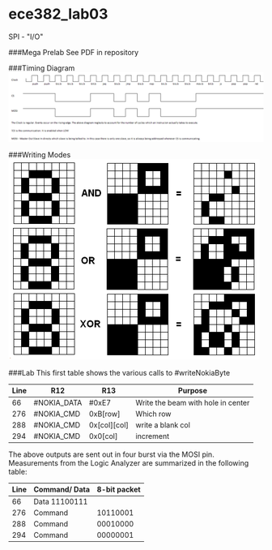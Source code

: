 ece382_lab03
============

SPI - "I/O"

###Mega Prelab
See PDF in repository

###Timing Diagram
![alt text](https://raw.githubusercontent.com/byarbrough/ece382_lab03/master/timingDiagram.PNG "Timing Diagram")

###Writing Modes
![alt text](https://raw.githubusercontent.com/byarbrough/ece382_lab03/master/pixelColor.PNG "Writing Modes")

###Lab
This first table shows the various calls to #writeNokiaByte

Line	| R12	| R13 |	Purpose 
|--------|-------------|--------|---------
66 |	#NOKIA_DATA	| #0xE7	| Write the beam with hole in center
276 |	#NOKIA_CMD	| 0xB[row]	| Which row
288 |	#NOKIA_CMD	| 0x[col][col]	| write a blank col
294 |	#NOKIA_CMD	| 0x0[col]	| increment

The above outputs are sent out in four burst via the MOSI pin. Measurements from the Logic Analyzer are summarized in the following table:

Line | Command/ Data |	8-bit packet
|--------|-------------|--------
66	|Data	11100111
276	|Command	|10110001
288	|Command	|00010000
294	|Command	|00000001

